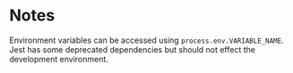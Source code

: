 # Notes

Environment variables can be accessed using `process.env.VARIABLE_NAME`.
Jest has some deprecated dependencies but should not effect the development environment.
